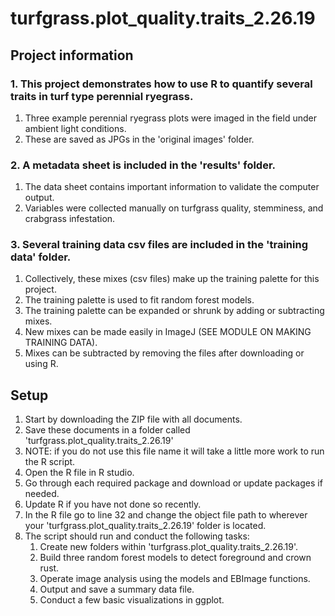 # turfgrass.plot_quality.traits_2.26.19

## Project information
### 1. This project demonstrates how to use R to quantify several traits in turf type perennial ryegrass.  
   1. Three example perennial ryegrass plots were imaged in the field under ambient light conditions.
   1. These are saved as JPGs in the 'original images' folder.
### 2. A metadata sheet is included in the 'results' folder.  
   1. The data sheet contains important information to validate the computer output.
   1. Variables were collected manually on turfgrass quality, stemminess, and crabgrass infestation.
### 3. Several training data csv files are included in the 'training data' folder.  
   1. Collectively, these mixes (csv files) make up the training palette for this project.
   1. The training palette is used to fit random forest models.
   1. The training palette can be expanded or shrunk by adding or subtracting mixes.
   1. New mixes can be made easily in ImageJ (SEE MODULE ON MAKING TRAINING DATA).
   1. Mixes can be subtracted by removing the files after downloading or using R.


## Setup
1. Start by downloading the ZIP file with all documents.
1. Save these documents in a folder called 'turfgrass.plot_quality.traits_2.26.19'
1. NOTE: if you do not use this file name it will take a little more work to run the R script.
1. Open the R file in R studio.
1. Go through each required package and download or update packages if needed.
1. Update R if you have not done so recently.
1. In the R file go to line 32 and change the object file path to wherever your 'turfgrass.plot_quality.traits_2.26.19' folder is located.
1. The script should run and conduct the following tasks:
   1. Create new folders within 'turfgrass.plot_quality.traits_2.26.19'.
   1. Build three random forest models to detect foreground and crown rust.
   1. Operate image analysis using the models and EBImage functions.
   1. Output and save a summary data file.
   1. Conduct a few basic visualizations in ggplot.
